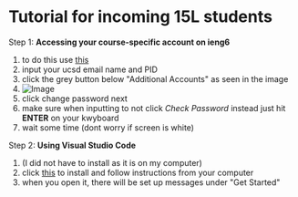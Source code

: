  # **Tutorial for incoming 15L students**

Step 1: **Accessing your course-specific account on ieng6**
1. to do this use [this](https://sdacs.ucsd.edu/~icc/index.php)
2. input your ucsd email name and PID
3. click the grey button below "Additional Accounts" as seen in the image 
4. ![Image](https://github.com/mbeerifeldman/cse-15l-lab-report/blob/main/image.png)
5. click change password next
6. make sure when inputting to not click *Check Password* instead just hit **ENTER** on your kwyboard 
7.  wait some time (dont worry if screen is white) 

Step 2: **Using Visual Studio Code**
1. (I did not have to install as it is on my computer)
2. click [this](https://code.visualstudio.com/) to install and follow instructions from your computer
3. when you open it, there will be set up messages under "Get Started"  
